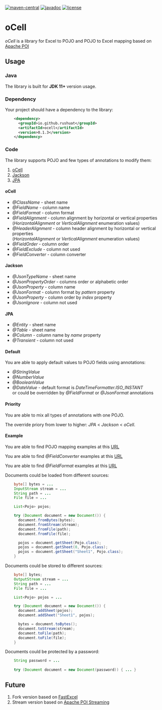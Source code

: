 [![maven-central](https://img.shields.io/maven-central/v/io.github.rushuat/ocell.svg?color=blue)](https://search.maven.org/search?q=g:%22io.github.rushuat%22%20AND%20a:%22ocell%22)
[![javadoc](https://javadoc.io/badge2/io.github.rushuat/ocell/javadoc.svg?color=blue)](https://javadoc.io/doc/io.github.rushuat/ocell)
[![license](https://img.shields.io/github/license/rushuat/ocell.svg?color=blue)](https://www.apache.org/licenses/LICENSE-2.0.txt)

# oCell
*oCell* is a library for Excel to POJO and POJO to Excel mapping based on [Apache POI](https://poi.apache.org/)

## Usage

### Java
The library is built for **JDK 11+** version usage.

### Dependency
Your project should have a dependency to the library:
```xml
    <dependency>
      <groupId>io.github.rushuat</groupId>
      <artifactId>ocell</artifactId>
      <version>0.1.3</version>
    </dependency>
```

### Code
The library supports POJO and few types of annotations to modify them:
1. [oCell](https://github.com/rushuat/ocell/tree/main/src/main/java/io/github/rushuat/ocell/annotation)
2. [Jackson](https://github.com/FasterXML/jackson-annotations)
3. [JPA](https://javaee.github.io/javaee-spec/javadocs/javax/persistence/package-summary.html)

#### oCell
* *@ClassName* - sheet name
* *@FieldName* - column name
* *@FieldFormat* - column format
* *@FieldAlignment* - column alignment by horizontal or vertical properties\
(*HorizontalAlignment* or *VerticalAlignment* enumeration values)
* *@HeaderAlignment* - column header alignment by horizontal or vertical properties\
(*HorizontalAlignment* or *VerticalAlignment* enumeration values)
* *@FieldOrder* - column order
* *@FieldExclude* - column not used
* *@FieldConverter* - column converter

#### Jackson
* *@JsonTypeName* - sheet name
* *@JsonPropertyOrder* - columns order or alphabetic order
* *@JsonProperty* - column name
* *@JsonFormat* - column format by *pattern* property
* *@JsonProperty* - column order by *index* property
* *@JsonIgnore* - column not used

#### JPA
* *@Entity* - sheet name
* *@Table* - sheet name
* *@Column* - column name by *name* property
* *@Transient* - column not used

#### Default
You are able to apply default values to POJO fields using annotations:
* *@StringValue*
* *@NumberValue*
* *@BooleanValue*
* *@DateValue* - default format is *DateTimeFormatter.ISO_INSTANT*\
or could be overridden by *@FieldFormat* or *@JsonFormat* annotations

#### Priority
You are able to mix all types of annotations with one POJO.

The override priory from lower to higher: *JPA* < *Jackson* < *oCell*.

#### Example
You are able to find POJO mapping examples at this [URL](https://github.com/rushuat/ocell/tree/main/src/test/java/io/github/rushuat/ocell/model)

You are able to find *@FieldConverter* examples at this [URL](https://github.com/rushuat/ocell/tree/main/src/test/java/io/github/rushuat/ocell/field)

You are able to find *@FieldFormat* examples at this [URL](https://stackoverflow.com/questions/319438/basic-excel-currency-format-with-apache-poi)

Documents could be loaded from different sources:
```java
    byte[] bytes = ...
    InputStream stream = ...
    String path = ...
    File file = ...

    List<Pojo> pojos;

    try (Document document = new Document()) {
      document.fromBytes(bytes);
      document.fromStream(stream);
      document.fromFile(path);
      document.fromFile(file);

      pojos = document.getSheet(Pojo.class);
      pojos = document.getSheet(0, Pojo.class);
      pojos = document.getSheet("Sheet1", Pojo.class);
    }
```

Documents could be stored to different sources:
```java
    byte[] bytes;
    OutputStream stream = ...
    String path = ...
    File file = ...

    List<Pojo> pojos = ...

    try (Document document = new Document()) {
      document.addSheet(pojos);
      document.addSheet("Sheet1", pojos);

      bytes = document.toBytes();
      document.toStream(stream);
      document.toFile(path);
      document.toFile(file);
    }
```

Documents could be protected by a password:
```java
    String password = ...
    
    try (Document document = new Document(password)) { ... }
```
## Future 
1. Fork version based on [FastExcel](https://github.com/dhatim/fastexcel)
2. Stream version based on [Apache POI Streaming](http://poi.apache.org/components/spreadsheet/how-to.html#sxssf)
